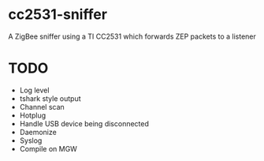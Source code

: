 # cc2531-sniffer
A ZigBee sniffer using a TI CC2531 which forwards ZEP packets to a listener

# TODO

* Log level
* tshark style output
* Channel scan
* Hotplug
* Handle USB device being disconnected
* Daemonize
* Syslog
* Compile on MGW